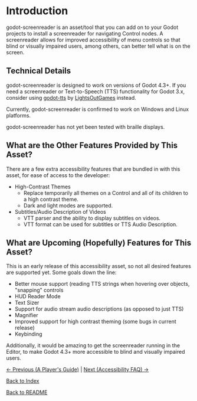 # Introduction

godot-screenreader is an asset/tool that you can add on to your Godot projects to install a screenreader for navigating Control nodes. A screenreader allows for improved accessibility of menu controls so that blind or visually impaired users, among others, can better tell what is on the screen.

## Technical Details

godot-screenreader is designed to work on versions of Godot 4.3+. If you need a screenreader or Text-to-Speech (TTS) functionality for Godot 3.x, consider using [godot-tts](https://github.com/lightsoutgames/godot-tts) by [LightsOutGames](https://www.lightsout.games/) instead.

Currently, godot-screenreader is confirmed to work on Windows and Linux platforms.

godot-screenreader has not yet been tested with braille displays. 

## What are the Other Features Provided by This Asset?

There are a few extra accessibility features that are bundled in with this asset, for ease of access to the developer:

- High-Contrast Themes
    - Replace temporarily all themes on a Control and all of its children to a high contrast theme.
    - Dark and light modes are supported.
- Subtitles/Audio Description of Videos
    - VTT parser and the ability to display subtitles on videos.
    - VTT format can be used for subtitles or TTS Audio Description.
    
## What are Upcoming (Hopefully) Features for This Asset?

This is an early release of this accessibility asset, so not all desired features are supported yet. Some goals down the line:

- Better mouse support (reading TTS strings when hovering over objects, "snapping" controls
- HUD Reader Mode
- Text Sizer
- Support for audio stream audio descriptions (as opposed to just TTS)
- Magnifier
- Improved support for high contrast theming (some bugs in current release)
- Keybinding

Additionally, it would be amazing to get the screenreader running in the Editor, to make Godot 4.3+ more accessible to blind and visually impaired users.

[<- Previous (A Player's Guide)](playerguide.md)
 | [Next (Accessibility FAQ) ->](accessibility.md)

[Back to Index](index.md)

[Back to README](../../README.md)
